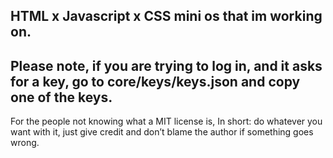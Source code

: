 HTML x Javascript x CSS mini os that im working on.
--------------------------------------------------------------------------------------------------------------------
Please note, if you are trying to log in, and it asks for a key, go to core/keys/keys.json and copy one of the keys.
---------------------------------------------------------------------------------------------------------------------------------------------------------------
For the people not knowing what a MIT license is, In short: do whatever you want with it, just give credit and don’t blame the author if something goes wrong.

